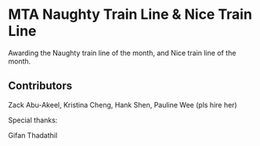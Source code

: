 # MTA Naughty Train Line & Nice Train Line
Awarding the Naughty train line of the month, and Nice train line of the month.

## Contributors
Zack Abu-Akeel, Kristina Cheng, Hank Shen, Pauline Wee (pls hire her)

Special thanks:

Gifan Thadathil
